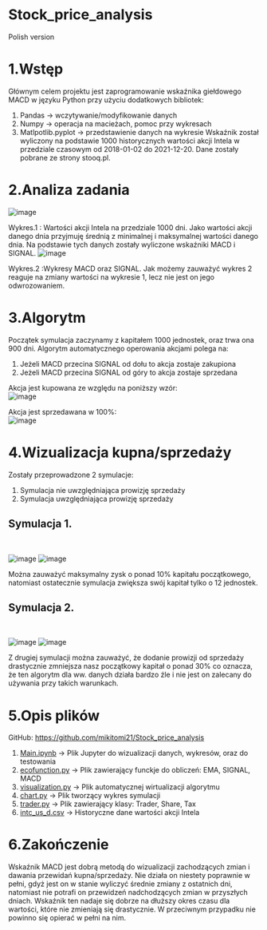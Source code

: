 # Stock_price_analysis
Polish version


# 1.Wstęp
Głównym celem projektu jest zaprogramowanie wskaźnika giełdowego MACD w języku Python przy użyciu dodatkowych bibliotek:
1)	Pandas -> wczytywanie/modyfikowanie danych
2)	Numpy -> operacja na macieżach, pomoc przy wykresach
3)	Matlpotlib.pyplot -> przedstawienie danych na wykresie
Wskaźnik został wyliczony na podstawie 1000 historycznych wartości akcji Intela w przedziale czasowym od 2018-01-02 do 2021-12-20. Dane zostały pobrane ze strony stooq.pl.
# 2.Analiza zadania
 ![image](https://user-images.githubusercontent.com/43847131/225050628-0a59f8bf-9314-4d83-ac58-266cd8baeab8.png)

Wykres.1 : Wartości akcji Intela na przedziale 1000 dni.
Jako wartości akcji danego dnia przyjmuję średnią z minimalnej i maksymalnej wartości danego dnia. Na podstawie tych danych zostały wyliczone wskaźniki MACD i SIGNAL.
 ![image](https://user-images.githubusercontent.com/43847131/225050705-759b90b3-2b7d-418f-a622-40f6f89806fe.png)

Wykres.2 :Wykresy MACD oraz SIGNAL.
Jak możemy zauważyć wykres 2 reaguje na zmiany wartości na wykresie 1, lecz nie jest on jego odwrozowaniem.
# 3.Algorytm
Początek symulacja zaczynamy z kapitałem 1000 jednostek, oraz trwa ona 900 dni.
Algorytm automatycznego operowania akcjami polega na:
1)	Jeżeli MACD przecina SIGNAL od dołu to akcja zostaje zakupiona
2)	Jeżeli MACD przecina SIGNAL od góry to akcja zostaje sprzedana

Akcja jest kupowana ze względu na poniższy wzór:<br>
 ![image](https://user-images.githubusercontent.com/43847131/225050743-b09366c7-0fa2-4d6b-9111-7eb189b0984c.png)
 
Akcja jest sprzedawana w 100%:<br>
 ![image](https://user-images.githubusercontent.com/43847131/225050764-23a6b35d-bc5c-4633-baee-ae53f17881cb.png)

# 4.Wizualizacja kupna/sprzedaży
Zostały przeprowadzone 2 symulacje:
1)	Symulacja nie uwzględniająca prowizję sprzedaży
2)	Symulacja uwzględniająca prowizję sprzedaży






<h2>Symulacja 1.</h2><br>

 ![image](https://user-images.githubusercontent.com/43847131/225050799-35d99d85-959c-4c94-9c43-3a578fbb5569.png)
![image](https://user-images.githubusercontent.com/43847131/225050820-7d604898-e4e2-4632-a07b-da60ad126615.png)

 
Można zauważyć maksymalny zysk o ponad 10% kapitału początkowego, natomiast ostatecznie symulacja zwiększa swój kapitał tylko o 12 jednostek.<br>
<h2>Symulacja 2.</h2><br>

![image](https://user-images.githubusercontent.com/43847131/225050855-26ab2a5b-6ae9-418d-92f9-c7c97415c025.png)
![image](https://user-images.githubusercontent.com/43847131/225050877-7e9180ee-b573-479d-ac70-889ac46c924b.png)

Z drugiej symulacji można zauważyć, że dodanie prowizji od sprzedaży drastycznie zmniejsza nasz początkowy kapitał o ponad 30% co oznacza, że ten algorytm dla ww. danych działa bardzo źle i nie jest on zalecany do używania przy takich warunkach.
# 5.Opis plików
GitHub: https://github.com/mikitomi21/Stock_price_analysis
1)	[Main.ipynb](https://github.com/mikitomi21/Stock_price_analysis/blob/main/Main.ipynb) -> Plik Jupyter do wizualizacji danych, wykresów, oraz do testowania 
2)	[ecofunction.py](https://github.com/mikitomi21/Stock_price_analysis/blob/main/ecofunction.py) -> Plik zawierający funckje do obliczeń: EMA, SIGNAL, MACD
3)	[visualization.py](https://github.com/mikitomi21/Stock_price_analysis/blob/main/visualization.py) -> Plik automatycznej wirtualizacji algorytmu
4)	[chart.py](https://github.com/mikitomi21/Stock_price_analysis/blob/main/chart.py) -> Plik tworzący wykres symulacji
5)	[trader.py](https://github.com/mikitomi21/Stock_price_analysis/blob/main/trader.py) -> Plik zawierający klasy: Trader, Share, Tax
6)	[intc_us_d.csv](https://github.com/mikitomi21/Stock_price_analysis/blob/main/intc_us_d.csv) -> Historyczne dane wartości akcji Intela




# 6.Zakończenie
Wskaźnik MACD jest dobrą metodą do wizualizacji zachodzących zmian i dawania przewidań kupna/sprzedaży. Nie działa on niestety poprawnie w pełni, gdyż jest on w stanie wyliczyć średnie zmiany z ostatnich dni, natomiast nie potrafi on przewidzeń nadchodzących zmian w przyszłych dniach. 
Wskaźnik ten nadaje się dobrze na dłuższy okres czasu dla wartości, które nie zmieniają się drastycznie. W przeciwnym przypadku nie powinno się opierać w pełni na nim.
